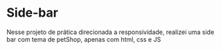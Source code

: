 # Side-bar
 Nesse projeto de prática direcionada a responsividade, realizei uma side bar com tema de petShop, apenas com html, css e JS
